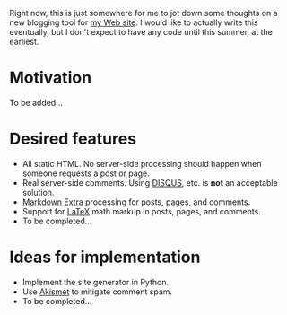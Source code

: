 Right now, this is just somewhere for me to jot down some thoughts on a new
blogging tool for [my Web site][1]. I would like to actually write this
eventually, but I don't expect to have any code until this summer, at the
earliest.

# Motivation #

To be added...

# Desired features #

*   All static HTML. No server-side processing should happen when someone
    requests a post or page.
*   Real server-side comments. Using [DISQUS][2], etc. is **not** an acceptable
    solution.
*   [Markdown Extra][3] processing for posts, pages, and comments.
*   Support for [LaTeX][4] math markup in posts, pages, and comments.
*   To be completed...

# Ideas for implementation #

*   Implement the site generator in Python.
*   Use [Akismet][5] to mitigate comment spam.
*   To be completed...

[1]: http://bcat.name/
[2]: http://disqus.com/
[3]: http://michelf.com/projects/php-markdown/extra/
[4]: http://www.latex-project.org/
[5]: http://akismet.com/
